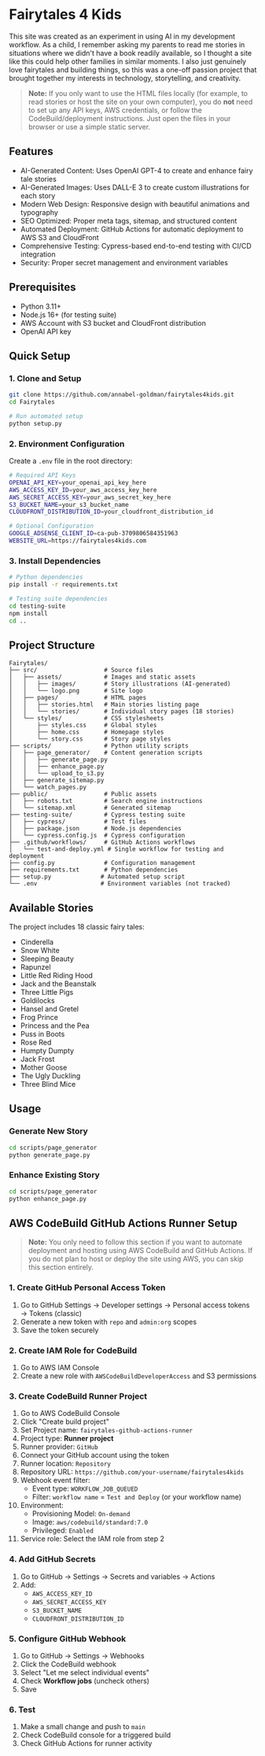 # Fairytales 4 Kids

This site was created as an experiment in using AI in my development workflow. As a child, I remember asking my parents to read me stories in situations where we didn't have a book readily available, so I thought a site like this could help other families in similar moments. I also just genuinely love fairytales and building things, so this was a one-off passion project that brought together my interests in technology, storytelling, and creativity.

> **Note:**
> If you only want to use the HTML files locally (for example, to read stories or host the site on your own computer), you do **not** need to set up any API keys, AWS credentials, or follow the CodeBuild/deployment instructions. Just open the files in your browser or use a simple static server.

## Features

- AI-Generated Content: Uses OpenAI GPT-4 to create and enhance fairy tale stories
- AI-Generated Images: Uses DALL-E 3 to create custom illustrations for each story
- Modern Web Design: Responsive design with beautiful animations and typography
- SEO Optimized: Proper meta tags, sitemap, and structured content
- Automated Deployment: GitHub Actions for automatic deployment to AWS S3 and CloudFront
- Comprehensive Testing: Cypress-based end-to-end testing with CI/CD integration
- Security: Proper secret management and environment variables

## Prerequisites

- Python 3.11+
- Node.js 16+ (for testing suite)
- AWS Account with S3 bucket and CloudFront distribution
- OpenAI API key

## Quick Setup

### 1. Clone and Setup

```bash
git clone https://github.com/annabel-goldman/fairytales4kids.git
cd Fairytales

# Run automated setup
python setup.py
```

### 2. Environment Configuration

Create a `.env` file in the root directory:

```bash
# Required API Keys
OPENAI_API_KEY=your_openai_api_key_here
AWS_ACCESS_KEY_ID=your_aws_access_key_here
AWS_SECRET_ACCESS_KEY=your_aws_secret_key_here
S3_BUCKET_NAME=your_s3_bucket_name
CLOUDFRONT_DISTRIBUTION_ID=your_cloudfront_distribution_id

# Optional Configuration
GOOGLE_ADSENSE_CLIENT_ID=ca-pub-3709806584351963
WEBSITE_URL=https://fairytales4kids.com
```

### 3. Install Dependencies

```bash
# Python dependencies
pip install -r requirements.txt

# Testing suite dependencies
cd testing-suite
npm install
cd ..
```

## Project Structure

```
Fairytales/
├── src/                   # Source files
│   ├── assets/            # Images and static assets
│   │   ├── images/        # Story illustrations (AI-generated)
│   │   └── logo.png       # Site logo
│   ├── pages/             # HTML pages
│   │   ├── stories.html   # Main stories listing page
│   │   └── stories/       # Individual story pages (18 stories)
│   └── styles/            # CSS stylesheets
│       ├── styles.css     # Global styles
│       ├── home.css       # Homepage styles
│       └── story.css      # Story page styles
├── scripts/               # Python utility scripts
│   ├── page_generator/    # Content generation scripts
│   │   ├── generate_page.py
│   │   ├── enhance_page.py
│   │   └── upload_to_s3.py
│   ├── generate_sitemap.py
│   └── watch_pages.py
├── public/                # Public assets
│   ├── robots.txt         # Search engine instructions
│   └── sitemap.xml        # Generated sitemap
├── testing-suite/         # Cypress testing suite
│   ├── cypress/           # Test files
│   ├── package.json       # Node.js dependencies
│   └── cypress.config.js  # Cypress configuration
├── .github/workflows/     # GitHub Actions workflows
│   └── test-and-deploy.yml # Single workflow for testing and deployment
├── config.py              # Configuration management
├── requirements.txt       # Python dependencies
├── setup.py              # Automated setup script
└── .env                  # Environment variables (not tracked)
```

## Available Stories

The project includes 18 classic fairy tales:
- Cinderella
- Snow White
- Sleeping Beauty
- Rapunzel
- Little Red Riding Hood
- Jack and the Beanstalk
- Three Little Pigs
- Goldilocks
- Hansel and Gretel
- Frog Prince
- Princess and the Pea
- Puss in Boots
- Rose Red
- Humpty Dumpty
- Jack Frost
- Mother Goose
- The Ugly Duckling
- Three Blind Mice

## Usage

### Generate New Story

```bash
cd scripts/page_generator
python generate_page.py
```

### Enhance Existing Story

```bash
cd scripts/page_generator
python enhance_page.py
```

## AWS CodeBuild GitHub Actions Runner Setup

> **Note:**
> You only need to follow this section if you want to automate deployment and hosting using AWS CodeBuild and GitHub Actions. If you do not plan to host or deploy the site using AWS, you can skip this section entirely.

### 1. Create GitHub Personal Access Token
1. Go to GitHub Settings → Developer settings → Personal access tokens → Tokens (classic)
2. Generate a new token with `repo` and `admin:org` scopes
3. Save the token securely

### 2. Create IAM Role for CodeBuild
1. Go to AWS IAM Console
2. Create a new role with `AWSCodeBuildDeveloperAccess` and S3 permissions

### 3. Create CodeBuild Runner Project
1. Go to AWS CodeBuild Console
2. Click "Create build project"
3. Set Project name: `fairytales-github-actions-runner`
4. Project type: **Runner project**
5. Runner provider: `GitHub`
6. Connect your GitHub account using the token
7. Runner location: `Repository`
8. Repository URL: `https://github.com/your-username/fairytales4kids`
9. Webhook event filter:
   - Event type: `WORKFLOW_JOB_QUEUED`
   - Filter: `workflow name` = `Test and Deploy` (or your workflow name)
10. Environment:
    - Provisioning Model: `On-demand`
    - Image: `aws/codebuild/standard:7.0`
    - Privileged: `Enabled`
11. Service role: Select the IAM role from step 2

### 4. Add GitHub Secrets
1. Go to GitHub → Settings → Secrets and variables → Actions
2. Add:
   - `AWS_ACCESS_KEY_ID`
   - `AWS_SECRET_ACCESS_KEY`
   - `S3_BUCKET_NAME`
   - `CLOUDFRONT_DISTRIBUTION_ID`

### 5. Configure GitHub Webhook
1. Go to GitHub → Settings → Webhooks
2. Click the CodeBuild webhook
3. Select "Let me select individual events"
4. Check **Workflow jobs** (uncheck others)
5. Save

### 6. Test
1. Make a small change and push to `main`
2. Check CodeBuild console for a triggered build
3. Check GitHub Actions for runner activity